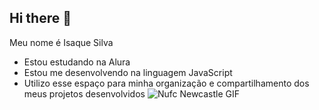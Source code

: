 ## Hi there 👋
Meu nome é Isaque Silva
- Estou estudando na Alura
- Estou me desenvolvendo na linguagem JavaScript
- Utilizo esse espaço para minha organização e
compartilhamento dos meus projetos desenvolvidos
![Nufc Newcastle GIF](https://media1.tenor.com/m/UkETwFUcwdMAAAAC/nufc-newcastle.gif)
